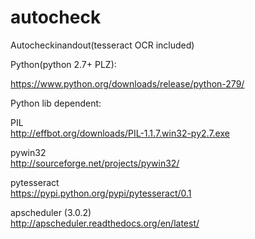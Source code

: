 # autocheck
Autocheckinandout(tesseract OCR included)

Python(python 2.7+ PLZ):   

https://www.python.org/downloads/release/python-279/  

Python lib dependent:

PIL   
http://effbot.org/downloads/PIL-1.1.7.win32-py2.7.exe  

pywin32  
http://sourceforge.net/projects/pywin32/  

pytesseract   
https://pypi.python.org/pypi/pytesseract/0.1  

apscheduler (3.0.2)   
http://apscheduler.readthedocs.org/en/latest/  


